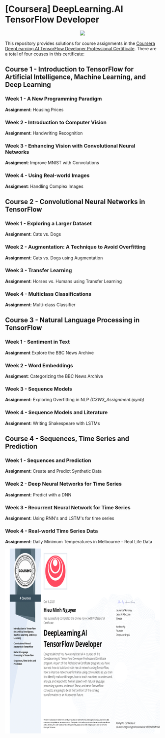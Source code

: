 # [Coursera] DeepLearning.AI TensorFlow Developer

<div align="center">
    <img src="https://d15cw65ipctsrr.cloudfront.net/ab/8699caa15e413a812e1257b6027f07/Specialization-Logo.png" height=400"/>
</div>

This repository provides solutions for course assignments in the [Coursera DeepLearning.AI TensorFlow Developer Professional Certificate](https://www.coursera.org/professional-certificates/tensorflow-in-practice). There are a total of four couses in this certificate:

## Course 1 - Introduction to TensorFlow for Artificial Intelligence, Machine Learning, and Deep Learning
### Week 1 - A New Programming Paradigm
__Assignment__: Housing Prices

### Week 2 - Introduction to Computer Vision
__Assignment__: Handwriting Recognition

### Week 3 - Enhancing Vision with Convolutional Neural Networks
__Assigment__: Improve MNIST with Convolutions

### Week 4 - Using Real-world Images
__Assigment__: Handling Complex Images

## Course 2 - Convolutional Neural Networks in TensorFlow
### Week 1 - Exploring a Larger Dataset
__Assignment__: Cats vs. Dogs 

### Week 2 - Augmentation: A Technique to Avoid Overfitting
__Assignment__: Cats vs. Dogs using Augmentation

### Week 3  - Transfer Learning
__Assignment__: Horses vs. Humans using Transfer Learning

### Week 4 - Multiclass Classifications
__Assignment__: Multi-class Classifier 

## Course 3 - Natural Language Processing in TensorFlow
### Week 1 - Sentiment in Text
__Assignment__ Explore the BBC News Archive 

### Week 2 - Word Embeddings
__Assigment__: Categorizing the BBC News Archive 

### Week 3 - Sequence Models
__Assignment__: Exploring Overfitting in NLP _(C3W3_Assignment.ipynb)_

### Week 4 - Sequence Models and Literature
__Assignment__: Writing Shakespeare with LSTMs 

## Course 4 - Sequences, Time Series and Prediction
### Week 1 - Sequences and Prediction
__Assignment__: Create and Predict Synthetic Data 

### Week 2 - Deep Neural Networks for Time Series
__Assignment__: Predict with a DNN

### Week 3 - Recurrent Neural Network for Time Series 
__Assignment__: Using RNN's and LSTM's for time series 

### Week 4 - Real-world Time Series Data
__Assignment__: Daily Minimum Temperatures in Melbourne - Real Life Data

<div align="center">
    <img src="TensorFlow Developer.png" height=600"/>
</div>